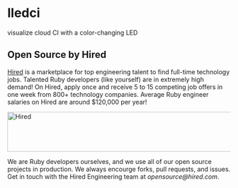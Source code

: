 lledci
======

visualize cloud CI with a color-changing LED


## Open Source by Hired

[Hired](https://hired.com/?utm_source=opensource&utm_medium=lledci&utm_campaign=readme) is a marketplace for top engineering talent to find full-time technology jobs. Talented Ruby developers (like yourself) are in extremely high demand! On Hired, apply once and receive 5 to 15 competing job offers in one week from 800+ technology companies. Average Ruby engineer salaries on Hired are around $120,000 per year!

<a href="https://hired.com/?utm_source=opensource&utm_medium=lledci&utm_campaign=readme-banner" target="_blank">
<img src="https://dmrxx81gnj0ct.cloudfront.net/public/hired-banner-light-1-728x90.png" alt="Hired" width="728" height="90" align="center"/>
</a>

We are Ruby developers ourselves, and we use all of our open source projects in production. We always encourge forks, pull requests, and issues. Get in touch with the Hired Engineering team at _opensource@hired.com_.

